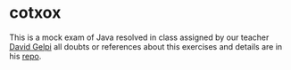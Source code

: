 # cotxox
This is a mock exam of  Java resolved in class assigned by our teacher [David Gelpi](https://github.com/dfleta) all doubts or references about this exercises and details are in his [repo](https://github.com/dfleta/cotxox).
